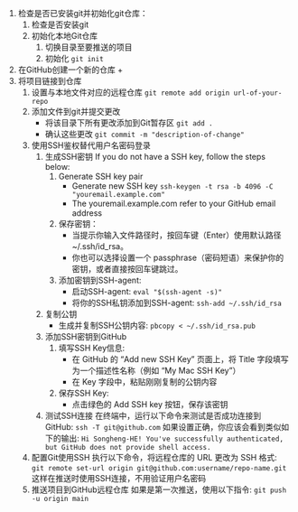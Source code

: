 1. 检查是否已安装git并初始化git仓库：
	1. 检查是否安装git
	2. 初始化本地Git仓库
		1. 切换目录至要推送的项目
		2. 初始化
		    `git init`
2. 在GitHub创建一个新的仓库
     + 
3. 将项目链接到仓库
	1. 设置与本地文件对应的远程仓库
		`git remote add origin url-of-your-repo`
	2. 添加文件到git并提交更改
		+ 将该目录下所有更改添加到Git暂存区
		`git add .`
		+ 确认这些更改
		`git commit -m "description-of-change"`
	3. 使用SSH鉴权替代用户名密码登录
		1. 生成SSH密钥
			  If you do not have a SSH key, follow the steps below: 
			 1. Generate SSH key pair
				+ Generate new SSH key
				`ssh-keygen -t rsa -b 4096 -C "youremail.example.com"`
				+ The youremail.example.com refer to your GitHub email address
			 2. 保存密钥：
				+ 当提示你输入文件路径时，按回车键（Enter）使用默认路径 ~/.ssh/id_rsa。
				+ 你也可以选择设置一个 passphrase（密码短语）来保护你的密钥，或者直接按回车键跳过。
			 3. 添加密钥到SSH-agent: 
			    + 启动SSH-agent:
			    `eval "$(ssh-agent -s)"`
			    + 将你的SSH私钥添加到SSH-agent: 
			    `ssh-add ~/.ssh/id_rsa`
		2. 复制公钥
		    + 生成并复制SSH公钥内容:
		    `pbcopy < ~/.ssh/id_rsa.pub`
		3. 添加SSH密钥到GitHub
		    1. 填写SSH Key信息: 
		        + 在 GitHub 的 “Add new SSH Key” 页面上，将 Title 字段填写为一个描述性名称（例如 “My Mac SSH Key”）
		        + 在 Key 字段中，粘贴刚刚复制的公钥内容
		    2. 保存SSH Key:
		        + 点击绿色的 Add SSH key 按钮，保存该密钥
		4. 测试SSH连接
		    在终端中，运行以下命令来测试是否成功连接到 GitHub:
		    `ssh -T git@github.com`
		    如果设置正确，你应该会看到类似如下的输出:
		    `Hi Songheng-HE! You've successfully authenticated, but GitHub does not provide shell access.`
	4. 配置Git使用SSH
		    执行以下命令，将远程仓库的 URL 更改为 SSH 格式:
		    `git remote set-url origin git@github.com:username/repo-name.git`
		    这样在推送时使用SSH连接，不用验证用户名密码
	5. 推送项目到GitHub远程仓库
	    如果是第一次推送，使用以下指令:
	    `git push -u origin main`

